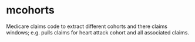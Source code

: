 # mcohorts
Medicare claims code to extract different cohorts and there claims windows; e.g. pulls claims for heart attack cohort and all associated claims.
